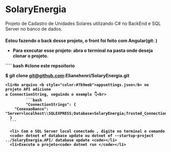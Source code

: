 # SolaryEnergia     

Projeto de Cadastro de Unidades Solares utilizando  C# no BackEnd e SQL Server no banco de dados.

<h4>Estou fazendo o back desse projeto, o front foi feito com Angular(git: )</4>

<ul>
<li>Para executar esse projeto: abra o terminal na pasta onde deseja clonar o projeto.</li>
</ul>
```` bash
#clone este repsoitorio

$ git clone git@github.com:Elianehenri/SolaryEnergia.git 
````
<li>No arquivo <b style="color:#7b9eeb">appsettings.json</b> no projeto API adicione 
a ConnectionString, seguindo o exemplo 👇<br>
         ```bash
         "ConnectionStrings": {
    "ConexaoBanco": "Server=localhost\\SQLEXPRESS;Database=SolaryEnergia;Trusted_Connection=True;"
  }
  ```

  <li> Com o SQL Server local conectado , digite no terminal o comando 
  <code> dotnet ef database update ou dotnet ef --startup-project ../SolaryEnergia.API/ database update <code></li>
  <li>Execute o projeto<code> dotnet run </code></li>
